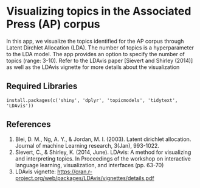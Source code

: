# Visualizing topics in the Associated Press (AP) corpus

In this app, we visualize the topics identified for the AP corpus through Latent Dirchlet Allocation (LDA). The number of topics is a hyperparameter to the LDA model. The app provides an option to specify the number of topics (range: 3-10). Refer to the LDAvis paper [Sievert and Shirley (2014)] as well as the LDAvis vignette for more details about the visualization

## Required Libraries

```
install.packages(c('shiny', 'dplyr', 'topicmodels', 'tidytext', 'LDAvis'))
```


## References

1. Blei, D. M., Ng, A. Y., & Jordan, M. I. (2003). Latent dirichlet allocation. Journal of machine Learning research, 3(Jan), 993-1022.
2. Sievert, C., & Shirley, K. (2014, June). LDAvis: A method for visualizing and interpreting topics. In Proceedings of the workshop on interactive language learning, visualization, and interfaces (pp. 63-70) 
3. LDAvis vignette: https://cran.r-project.org/web/packages/LDAvis/vignettes/details.pdf

